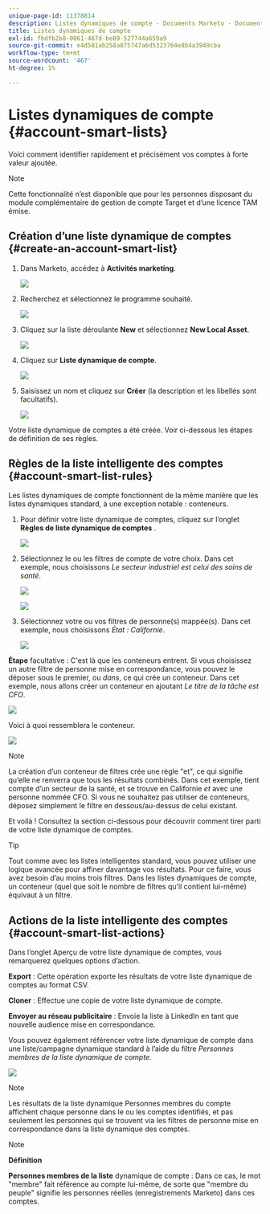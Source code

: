 ```yaml
---
unique-page-id: 11378814
description: Listes dynamiques de compte - Documents Marketo - Documentation du produit
title: Listes dynamiques de compte
exl-id: fbdfb2b8-0061-467d-be89-527744a659a9
source-git-commit: e4d581ab258a875747a6d5323764e8b4a3949cba
workflow-type: tm+mt
source-wordcount: '467'
ht-degree: 1%

---
```


# Listes dynamiques de compte {#account-smart-lists}

Voici comment identifier rapidement et précisément vos comptes à forte valeur ajoutée.

>[!NOTE]
>
>Cette fonctionnalité n’est disponible que pour les personnes disposant du module complémentaire de gestion de compte Target et d’une licence TAM émise.

## Création d’une liste dynamique de comptes {#create-an-account-smart-list}

1. Dans Marketo, accédez à **Activités marketing**.

   ![](assets/account-smart-lists-1.png)

1. Recherchez et sélectionnez le programme souhaité.

   ![](assets/account-smart-lists-2.png)

1. Cliquez sur la liste déroulante **New** et sélectionnez **New Local Asset**.

   ![](assets/account-smart-lists-3.png)

1. Cliquez sur **Liste dynamique de compte**.

   ![](assets/account-smart-lists-4.png)

1. Saisissez un nom et cliquez sur **Créer** (la description et les libellés sont facultatifs).

   ![](assets/account-smart-lists-5.png)

Votre liste dynamique de comptes a été créée. Voir ci-dessous les étapes de définition de ses règles.

## Règles de la liste intelligente des comptes {#account-smart-list-rules}

Les listes dynamiques de compte fonctionnent de la même manière que les listes dynamiques standard, à une exception notable : conteneurs.

1. Pour définir votre liste dynamique de comptes, cliquez sur l’onglet **Règles de liste dynamique de comptes** .

   ![](assets/account-smart-lists-6.png)

1. Sélectionnez le ou les filtres de compte de votre choix. Dans cet exemple, nous choisissons _Le secteur industriel est celui des soins de santé_.

   ![](assets/account-smart-lists-7.png)

   ![](assets/account-smart-lists-8.png)

1. Sélectionnez votre ou vos filtres de personne(s) mappée(s). Dans cet exemple, nous choisissons _État : Californie_.

   ![](assets/account-smart-lists-9.png)

**Étape** facultative : C&#39;est là que les conteneurs entrent. Si vous choisissez un autre filtre de personne mise en correspondance, vous pouvez le déposer sous le premier, ou _dans_, ce qui crée un conteneur. Dans cet exemple, nous allons créer un conteneur en ajoutant _Le titre de la tâche est CFO_.

![](assets/account-smart-lists-10.png)

Voici à quoi ressemblera le conteneur.

![](assets/account-smart-lists-11.png)

>[!NOTE]
>
>La création d’un conteneur de filtres crée une règle &quot;et&quot;, ce qui signifie qu’elle ne renverra que tous les résultats combinés. Dans cet exemple, tient compte d’un secteur de la santé, et se trouve en Californie _et_ avec une personne nommée CFO. Si vous ne souhaitez pas utiliser de conteneurs, déposez simplement le filtre en dessous/au-dessus de celui existant.

Et voilà ! Consultez la section ci-dessous pour découvrir comment tirer parti de votre liste dynamique de comptes.

>[!TIP]
>
>Tout comme avec les listes intelligentes standard, vous pouvez utiliser une logique avancée pour affiner davantage vos résultats. Pour ce faire, vous avez besoin d’au moins trois filtres. Dans les listes dynamiques de compte, un conteneur (quel que soit le nombre de filtres qu’il contient lui-même) équivaut à un filtre.

## Actions de la liste intelligente des comptes {#account-smart-list-actions}

Dans l’onglet Aperçu de votre liste dynamique de comptes, vous remarquerez quelques options d’action.

**Export** : Cette opération exporte les résultats de votre liste dynamique de comptes au format CSV.

**Cloner** : Effectue une copie de votre liste dynamique de compte.

**Envoyer au réseau publicitaire** : Envoie la liste à LinkedIn en tant que nouvelle audience mise en correspondance.

Vous pouvez également référencer votre liste dynamique de compte dans une liste/campagne dynamique standard à l’aide du filtre _Personnes membres de la liste dynamique de compte_.

![](assets/account-smart-lists-12.png)

>[!NOTE]
>
>Les résultats de la liste dynamique Personnes membres du compte affichent chaque personne dans le ou les comptes identifiés, et pas seulement les personnes qui se trouvent via les filtres de personne mise en correspondance dans la liste dynamique des comptes.

>[!NOTE]
>
>**Définition**
>
>**Personnes membres de la liste** dynamique de compte : Dans ce cas, le mot &quot;membre&quot; fait référence au compte lui-même, de sorte que &quot;membre du peuple&quot; signifie les personnes réelles (enregistrements Marketo) dans ces comptes.
